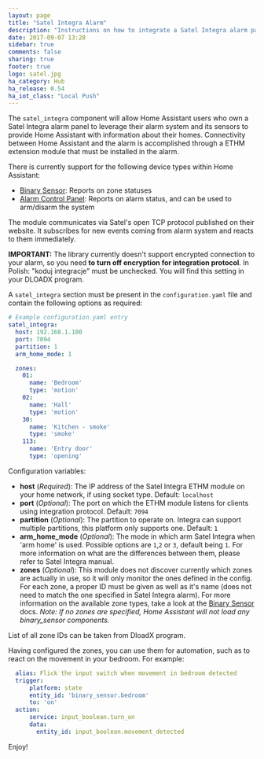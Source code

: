 ```yaml
---
layout: page
title: "Satel Integra Alarm"
description: "Instructions on how to integrate a Satel Integra alarm panel with Home Assistant using an ETHM network extension from Satel."
date: 2017-09-07 13:28
sidebar: true
comments: false
sharing: true
footer: true
logo: satel.jpg
ha_category: Hub
ha_release: 0.54
ha_iot_class: "Local Push"
---
```


The `satel_integra` component will allow Home Assistant users who own a Satel Integra alarm panel to leverage their alarm system and its sensors to provide Home Assistant with information about their homes. Connectivity between Home Assistant and the alarm  is accomplished through a ETHM extension module that must be installed in the alarm.

There is currently support for the following device types within Home Assistant:

- [Binary Sensor](/components/binary_sensor.satel_integra/): Reports on zone statuses
- [Alarm Control Panel](/components/alarm_control_panel.satel_integra/): Reports on alarm status, and can be used to arm/disarm the system

The module communicates via Satel's open TCP protocol published on their website. It subscribes for new events coming from alarm system and reacts to them immediately.

**IMPORTANT:** The library currently doesn't support encrypted connection to your alarm, so you need **to turn off encryption for integration protocol**. In Polish: "koduj integracje" must be unchecked. You will find this setting in your DLOADX program. 

A `satel_integra` section must be present in the `configuration.yaml` file and contain the following options as required:

```yaml
# Example configuration.yaml entry
satel_integra:
  host: 192.168.1.100
  port: 7094
  partition: 1
  arm_home_mode: 1

  zones:
    01:
      name: 'Bedroom'
      type: 'motion'
    02:
      name: 'Hall'
      type: 'motion'
    30:
      name: 'Kitchen - smoke'
      type: 'smoke'
    113:
      name: 'Entry door'
      type: 'opening'

```

Configuration variables:

- **host** (*Required*): The IP address of the Satel Integra ETHM module on your home network, if using socket type. Default: `localhost`
- **port** (*Optional*): The port on which the ETHM module listens for clients using integration protocol. Default: `7094`
- **partition** (*Optional*): The partition to operate on. Integra can support multiple partitions, this platform only supports one. Default: `1`
- **arm_home_mode** (*Optional*): The mode in which arm Satel Integra when 'arm home' is used. Possible options are `1`,`2` or `3`, default being `1`. For more information on what are the differences between them, please refer to Satel Integra manual.
- **zones** (*Optional*): This module does not discover currently which zones are actually in use, so it will only monitor the ones defined in the config. For each zone, a proper ID must be given as well as it's name (does not need to match the one specified in Satel Integra alarm). For more information on the available zone types, take a look at the [Binary Sensor](/components/binary_sensor.alarmdecoder/) docs. *Note: If no zones are specified, Home Assistant will not load any binary_sensor components.*

List of all zone IDs can be taken from DloadX program.

Having configured the zones, you can use them for automation, such as to react on the movement in your bedroom.
For example:

```yaml
  alias: Flick the input switch when movement in bedroom detected
  trigger:
      platform: state
      entity_id: 'binary_sensor.bedroom'
      to: 'on'
  action:
      service: input_boolean.turn_on
      data:
        entity_id: input_boolean.movement_detected

```

Enjoy!
